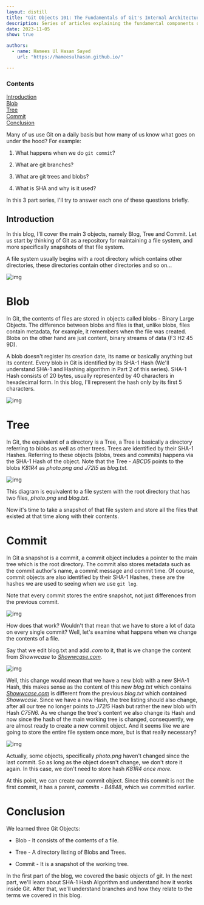 ```yaml
---
layout: distill
title: "Git Objects 101: The Fundamentals of Git's Internal Architecture (Part 1 of 3)"
description: Series of articles explaining the fundamental components of Git
date: 2023-11-05
show: true

authors:
  - name: Hamees Ul Hasan Sayed
    url: "https://hameesulhasan.github.io/"

---
```

<d-contents>
  <nav class="l-text figcaption">
  <h3>Contents</h3>
    <div><a href="#heading-introduction">Introduction</a></div>
    <div><a href="#heading-blob">Blob</a></div>
    <div><a href="#heading-tree">Tree</a></div>
    <div><a href="#heading-commit">Commit</a></div>
    <div><a href="#heading-conclusion">Conclusion</a></div>
    <!-- <ul>
       <li><a href="#subsection">Subsection</a></li>
    </ul> -->
  </nav>
</d-contents>

<p>Many of us use Git on a daily basis but how many of us know what goes on under the hood? For example:</p>
<ol>
<li><p>What happens when we do <code>git commit</code>?</p>
</li>
<li><p>What are git branches?</p>
</li>
<li><p>What are git trees and blobs?</p>
</li>
<li><p>What is SHA and why is it used?</p>
</li>
</ol>
<p>In this 3 part series, I'll try to answer each one of these questions briefly.</p>
<h2 id="heading-introduction">Introduction</h2>
<p>In this blog, I'll cover the main 3 objects, namely Blog, Tree and Commit. Let us start by thinking of Git as a repository for maintaining a file system, and more specifically snapshots of that file system.</p>
<p>A file system usually begins with a root directory which contains other directories, these directories contain other directories and so on...</p>
<p><img loading="lazy" src="https://project-assets.showwcase.com/1065x/11561/1668869179559-verzeichnisstruktur-layer-example-1.png?type=webp" alt="img" /></p>
<h1 id="heading-blob">Blob</h1>
<p>In Git, the contents of files are stored in objects called blobs - Binary Large Objects. The difference between blobs and files is that, unlike blobs, files contain metadata, for example, it remembers when the file was created. Blobs on the other hand are just content, binary streams of data (F3 H2 45 9D).</p>
<p>A blob doesn't register its creation date, its name or basically anything but its content. Every blob in Git is identified by its SHA-1 Hash (We'll understand SHA-1 and Hashing algorithm in Part 2 of this series). SHA-1 Hash consists of 20 bytes, usually represented by 40 characters in hexadecimal form. In this blog, I'll represent the hash only by its first 5 characters.</p>
<p><img loading="lazy" src="https://project-assets.showwcase.com/1065x/11561/1668871542638-Screenshot%2520from%25202022-11-19%252020-55-27.png?type=webp" alt="img" /></p>
<h1 id="heading-tree">Tree</h1>
<p>In Git, the equivalent of a directory is a Tree, a Tree is basically a directory referring to blobs as well as other trees. Trees are identified by their SHA-1 Hashes. Referring to these objects (blobs, trees and commits) happens via the SHA-1 Hash of the object. Note that the Tree - <em>ABCD5</em> points to the blobs <em>K81R4</em> as <em>photo.png and J72I5</em> as <em>blog.txt.</em></p>
<p><img loading="lazy" src="https://project-assets.showwcase.com/1065x/11561/1668871592271-Screenshot%2520from%25202022-11-19%252020-56-19.png?type=webp" alt="img" /></p>
<p>This diagram is equivalent to a file system with the root directory that has two files, <em>photo.png</em> and <em>blog.txt.</em></p>
<p>Now it's time to take a snapshot of that file system and store all the files that existed at that time along with their contents.</p>
<h1 id="heading-commit">Commit</h1>
<p>In Git a snapshot is a commit, a commit object includes a pointer to the main tree which is the root directory. The commit also stores metadata such as the commit author's name, a commit message and commit time. Of course, commit objects are also identified by their SHA-1 Hashes, these are the hashes we are used to seeing when we use <code>git log</code>.</p>
<p>Note that every commit stores the entire snapshot, not just differences from the previous commit.</p>
<p><img loading="lazy" src="https://project-assets.showwcase.com/1065x/11561/1668872306616-Screenshot%2520from%25202022-11-19%252021-08-19.png?type=webp" alt="img" /></p>
<p>How does that work? Wouldn't that mean that we have to store a lot of data on every single commit? Well, let's examine what happens when we change the contents of a file.</p>
<p>Say that we edit blog.txt and add <em>.com</em> to it, that is we change the content from <em>Showwcase</em> to <a target="_blank" href="http://Showwcase.com"><em><a href="http://Showwcase.com" class="autolinkedURL autolinkedURL-url" target="_blank">Showwcase.com</a></em></a><em>.</em></p>
<p><img loading="lazy" src="https://project-assets.showwcase.com/1065x/11561/1668873101306-Screenshot%2520from%25202022-11-19%252021-21-14.png?type=webp" alt="img" /></p>
<p>Well, this change would mean that we have a new blob with a new SHA-1 Hash, this makes sense as the content of this new <em>blog.txt</em> which contains <a target="_blank" href="http://Showwcase.com"><em><a href="http://Showwcase.com" class="autolinkedURL autolinkedURL-url" target="_blank">Showwcase.com</a></em></a> is different from the previous <em>blog.txt</em> which contained <em>Showwcase</em>. Since we have a new Hash, the tree listing should also change, after all our tree no longer points to <em>J72I5</em> Hash but rather the new blob with Hash <em>C75N6.</em> As we change the tree's content we also change its Hash and now since the hash of the main working tree is changed, consequently, we are almost ready to create a new commit object. And it seems like we are going to store the entire file system once more, but is that really necessary?</p>
<p><img loading="lazy" src="https://project-assets.showwcase.com/1065x/11561/1668872575348-Screenshot%2520from%25202022-11-19%252021-12-42.png?type=webp" alt="img" /></p>
<p>Actually, some objects, specifically <em>photo.png</em> haven't changed since the last commit. So as long as the object doesn't change, we don't store it again. In this case, we don't need to store hash <em>K81R4 once more.</em></p>
<p>At this point, we can create our commit object. Since this commit is not the first commit, it has a parent, <em>commits - B4848</em>, which we committed earlier.</p>
<h1 id="heading-conclusion">Conclusion</h1>
<p>We learned three Git Objects:</p>
<ul>
<li><p>Blob - It consists of the contents of a file.</p>
</li>
<li><p>Tree - A directory listing of Blobs and Trees.</p>
</li>
<li><p>Commit - It is a snapshot of the working tree.</p>
</li>
</ul>
<p>In the first part of the blog, we covered the basic objects of git. In the next part, we'll learn about SHA-1 Hash Algorithm and understand how it works inside Git. After that, we'll understand branches and how they relate to the terms we covered in this blog.</p>